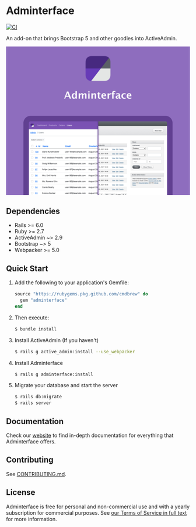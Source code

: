 # Adminterface <!-- omit in toc -->
[![CI](https://github.com/CMDBrew/adminterface/actions/workflows/ci.yml/badge.svg?branch=main)](https://github.com/CMDBrew/adminterface/actions/workflows/ci.yml)

An add-on that brings Bootstrap 5 and other goodies into ActiveAdmin.

[![](preview.jpg)](https://cmdbrew.github.io/adminterface)

## Dependencies
- Rails >= 6.0
- Ruby >= 2.7
- ActiveAdmin ~> 2.9
- Bootstrap ~> 5
- Webpacker >= 5.0

## Quick Start
1. Add the following to your application's Gemfile:
   ```ruby
   source "https://rubygems.pkg.github.com/cmdbrew" do
     gem "adminterface"
   end
   ```
2. Then execute:
   ```bash
   $ bundle install
   ```
3. Install ActiveAdmin (If you haven't)
   ```bash
   $ rails g active_admin:install --use_webpacker
   ```
4. Install Adminterface
   ```bash
   $ rails g adminterface:install
   ```
5. Migrate your database and start the server
   ```bash
   $ rails db:migrate
   $ rails server
   ```

## Documentation
Check our [website](https://cmdbrew.github.io/adminterface) to find in-depth documentation for everything that Adminterface offers.

## Contributing
See [CONTRIBUTING.md](CONTRIBUTING.md).

## License
Adminterface is free for personal and non-commercial use and with a yearly subscription for commercial purposes. See [our Terms of Service in full text](LICENSE.md) for more information.
